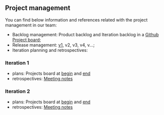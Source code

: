 ## Project management
 
 
You can find below information and references related with the project management in our team: 

* Backlog management: Product backlog and Iteration backlog in a [Github Project board](https://github.com/LEIC-ES-2021-22/2LEIC11T5/projects/2);
* Release management: [v1](https://github.com/LEIC-ES-2021-22/2LEIC11T5/releases/tag/v1), v2, v3, v4, v...;
* Iteration planning and retrospectives:

### Iteration 1 
  * plans: Projects board at [begin]() and [end]() 
  * retrospectives: [Meeting notes](docs/RetrospectiveMeeting.md)
	

### Iteration 2
  * plans: Projects board at [begin](images/Iteration2_begin) and [end]() 
  * retrospectives: [Meeting notes]()
